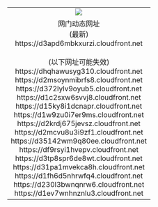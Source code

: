 ﻿<table>
  <tr></tr>
  <tr><td colspan=2 align=center><img src="https://d3apd6mbkxurzi.cloudfront.net/Up/oGate.jpg" /></td></tr>
  <tr><td colspan=2 align=center>网门动态网址<br/>(最新)
<br>https://d3apd6mbkxurzi.cloudfront.net
<br/><br/>(以下网址可能失效)
<br>https://dhqhawusyg310.cloudfront.net
<br>https://d2msoynmibrfs8.cloudfront.net
<br>https://d372lylv9oyub5.cloudfront.net
<br>https://d1c2sxw6svvj8.cloudfront.net
<br>https://d15ky8i1dcnapr.cloudfront.net
<br>https://d1w9zu0i7er9ms.cloudfront.net
<br>https://d2krdj675jevsz.cloudfront.net
<br>https://d2mcvu8u3i9zf1.cloudfront.net
<br>https://d35142wm9q80ee.cloudfront.net
<br>https://df9rsyi1hvepv.cloudfront.net
<br>https://d3tp8spr6de8wt.cloudfront.net
<br>https://d31pa1mvekca8h.cloudfront.net
<br>https://d1fh6d5nhrwfq4.cloudfront.net
<br>https://d230l3bwnqnrw6.cloudfront.net
<br>https://d1ev7wnhnznlu3.cloudfront.net
    </td>
  </tr>
</table>
